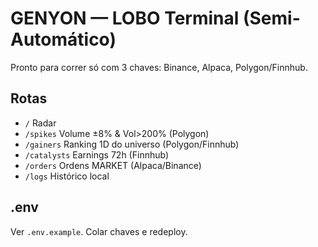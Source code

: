 
# GENYON — LOBO Terminal (Semi-Automático)
Pronto para correr só com 3 chaves: Binance, Alpaca, Polygon/Finnhub.

## Rotas
- `/` Radar
- `/spikes` Volume ±8% & Vol>200% (Polygon)
- `/gainers` Ranking 1D do universo (Polygon/Finnhub)
- `/catalysts` Earnings 72h (Finnhub)
- `/orders` Ordens MARKET (Alpaca/Binance)
- `/logs` Histórico local

## .env
Ver `.env.example`. Colar chaves e redeploy.
